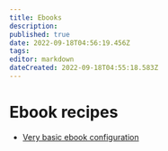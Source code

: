 ```yaml
---
title: Ebooks
description: 
published: true
date: 2022-09-18T04:56:19.456Z
tags: 
editor: markdown
dateCreated: 2022-09-18T04:55:18.583Z
---
```


# Ebook recipes

* [Very basic ebook configuration](/Cookbook/SimpleEbooks)